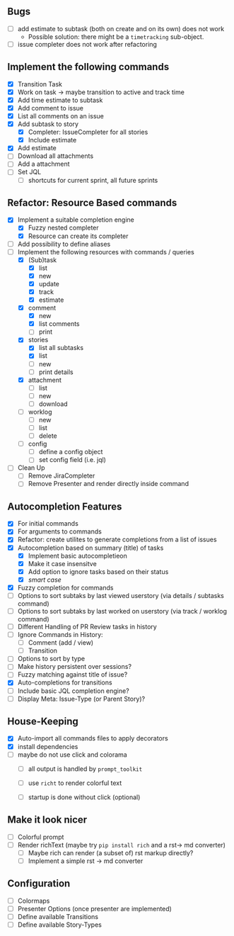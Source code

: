 ## Bugs
+ [ ] add estimate to subtask (both on create and on its own) does not work
  + Possible solution: there might be a `timetracking` sub-object.
+ [ ] issue completer does not work after refactoring

## Implement the following commands
+ [x] Transition Task
+ [x] Work on task -> maybe transition to active and track time
+ [x] Add time estimate to subtask
+ [x] Add comment to issue
+ [x] List all comments on an issue
+ [x] Add subtask to story
  + [x] Completer: IssueCompleter for all stories
  + [x] Include estimate
+ [x] Add estimate
+ [ ] Download all attachments
+ [ ] Add a attachment
+ [ ] Set JQL
  + [ ] shortcuts for current sprint, all future sprints

## Refactor: Resource Based commands
+ [x] Implement a suitable completion engine
  + [x] Fuzzy nested completer
  + [x] Resource can create its completer
+ [ ] Add possibility to define aliases
+ [ ] Implement the following resources with commands / queries
  + [x] (Sub)task
    + [x] list
    + [x] new
    + [x] update
    + [x] track
    + [x] estimate
  + [x] comment
    + [x] new
    + [x] list comments
    + [ ] print
  + [x] stories
    + [x] list all subtasks
    + [x] list
    + [ ] new
    + [ ] print details
  + [x] attachment
    + [ ] list
    + [ ] new
    + [ ] download
  + [ ] worklog
    + [ ] new
    + [ ] list
    + [ ] delete
  + [ ] config
    + [ ] define a config object
    + [ ] set config field (i.e. jql)
+ [ ] Clean Up
  + [ ] Remove JiraCompleter
  + [ ] Remove Presenter and render directly inside command

## Autocompletion Features
+ [x] For initial commands
+ [x] For arguments to commands
+ [x] Refactor: create utilites to generate completions from a list of issues
+ [x] Autocompletion based on summary (title) of tasks
  + [x] Implement basic autocompletieon
  + [x] Make it case insensitve
  + [x] Add option to ignore tasks based on their status
  + [x] _smart case_
+ [x] Fuzzy completion for commands
+ [ ] Options to sort subtaks by last viewed userstory (via details / subtasks command)
+ [ ] Options to sort subtaks by last worked on userstory (via track / worklog command)
+ [ ] Different Handling of PR Review tasks in history
+ [ ] Ignore Commands in History:
  + [ ] Comment (add / view)
  + [ ] Transition
+ [ ] Options to sort by type
+ [ ] Make history persistent over sessions?
+ [ ] Fuzzy matching against title of issue?
+ [x] Auto-completions for transitions
+ [ ] Include basic JQL completion engine?
+ [ ] Display Meta: Issue-Type (or Parent Story)?

## House-Keeping
+ [x] Auto-import all commands files to apply decorators
+ [x] install dependencies
+ [ ] maybe do not use click and colorama
  + [ ] all output is handled by `prompt_toolkit`
  + [ ] use `richt` to render colorful text
  + [ ] startup is done without click (optional)


## Make it look nicer
+ [ ] Colorful prompt
+ [ ] Render richText (maybe try `pip install rich` and a rst-> md converter)
  + [ ] Maybe rich can render (a subset of) rst markup directly?
  + [ ] Implement a simple rst -> md converter

## Configuration
+ [ ] Colormaps
+ [ ] Presenter Options (once presenter are implemented)
+ [ ] Define available Transitions
+ [ ] Define available Story-Types
